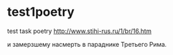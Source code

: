 # test1poetry
test task poetry
http://www.stihi-rus.ru/1/br/16.htm
















и замерзшему насмерть в параднике Третьего Рима.
